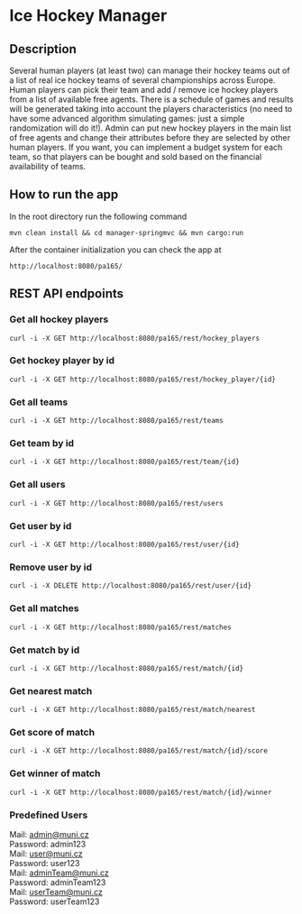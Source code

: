 # Ice Hockey Manager

## Description

Several human players (at least two) can manage their hockey teams out of a list of real ice hockey teams of several championships across Europe. Human players can pick their team and add / remove ice hockey players from a list of available free agents. There is a schedule of games and results will be generated taking into account the players characteristics (no need to have some advanced algorithm simulating games: just a simple randomization will do it!). Admin can put new hockey players in the main list of free agents and change their attributes before they are selected by other human players. If you want, you can implement a budget system for each team, so that players can be bought and sold based on the financial availability of teams.

## How to run the app

In the root directory run the following command
```
mvn clean install && cd manager-springmvc && mvn cargo:run
```
After the container initialization you can check the app at
```
http://localhost:8080/pa165/
```

## REST API endpoints
### Get all hockey players
```
curl -i -X GET http://localhost:8080/pa165/rest/hockey_players
```
### Get hockey player by id
```
curl -i -X GET http://localhost:8080/pa165/rest/hockey_player/{id}
```
### Get all teams
```
curl -i -X GET http://localhost:8080/pa165/rest/teams
```
### Get team by id
```
curl -i -X GET http://localhost:8080/pa165/rest/team/{id}
```
### Get all users
```
curl -i -X GET http://localhost:8080/pa165/rest/users
```
### Get user by id
```
curl -i -X GET http://localhost:8080/pa165/rest/user/{id}
```
### Remove user by id
```
curl -i -X DELETE http://localhost:8080/pa165/rest/user/{id}
```
### Get all matches
```
curl -i -X GET http://localhost:8080/pa165/rest/matches
```
### Get match by id
```
curl -i -X GET http://localhost:8080/pa165/rest/match/{id}
```
### Get nearest match
```
curl -i -X GET http://localhost:8080/pa165/rest/match/nearest
```
### Get score of match
```
curl -i -X GET http://localhost:8080/pa165/rest/match/{id}/score
```
### Get winner of match
```
curl -i -X GET http://localhost:8080/pa165/rest/match/{id}/winner
```

### Predefined Users
Mail: admin@muni.cz  
Password: admin123  
Mail: user@muni.cz  
Password: user123  
Mail: adminTeam@muni.cz  
Password: adminTeam123  
Mail: userTeam@muni.cz  
Password: userTeam123  
